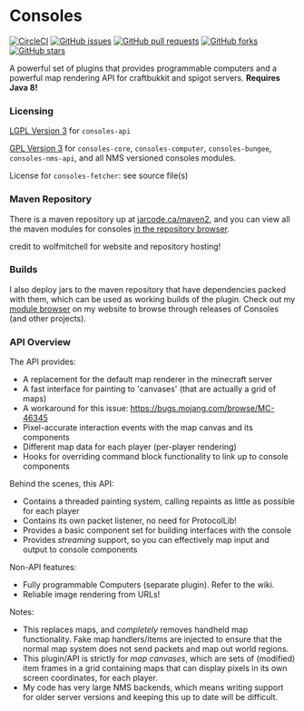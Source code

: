 # Consoles

[![CircleCI](https://img.shields.io/circleci/project/github/IncognitoJam/Consoles.svg?style=for-the-badge)](https://circleci.com/gh/IncognitoJam/Consoles/tree/master)
[![GitHub issues](https://img.shields.io/github/issues/IncognitoJam/Consoles.svg?style=for-the-badge)](https://github.com/IncognitoJam/Consoles/issues)
[![GitHub pull requests](https://img.shields.io/github/issues-pr/IncognitoJam/Consoles.svg?style=for-the-badge)](https://github.com/IncognitoJam/Consoles/pulls)
[![GitHub forks](https://img.shields.io/github/forks/IncognitoJam/Consoles.svg?style=for-the-badge)](https://github.com/IncognitoJam/Consoles/network)
[![GitHub stars](https://img.shields.io/github/stars/IncognitoJam/Consoles.svg?style=for-the-badge)](https://github.com/IncognitoJam/Consoles/stargazers)

A powerful set of plugins that provides programmable computers and a powerful map rendering API for craftbukkit and spigot servers. **Requires Java 8!**

### Licensing

[LGPL Version 3](http://www.gnu.org/licenses/lgpl-3.0.en.html) for `consoles-api`

[GPL Version 3](https://www.gnu.org/licenses/gpl.html) for `consoles-core`, `consoles-computer`, `consoles-bungee`, `consoles-nms-api`, and all NMS versioned consoles modules.

License for `consoles-fetcher`: see source file(s)

### Maven Repository

There is a maven repository up at [jarcode.ca/maven2](http://jarcode.ca/maven2), and you can view all the maven modules for consoles [in the repository browser](http://jarcode.ca/modules.php).

credit to wolfmitchell for website and repository hosting!

### Builds

I also deploy jars to the maven repository that have dependencies packed with them, which can be used as working builds of the plugin. Check out my [module browser](http://jarcode.ca/modules.php) on my website to browse through releases of Consoles (and other projects).

### API Overview

The API provides:

- A replacement for the default map renderer in the minecraft server
- A fast interface for painting to 'canvases' (that are actually a grid of maps)
- A workaround for this issue: https://bugs.mojang.com/browse/MC-46345
- Pixel-accurate interaction events with the map canvas and its components
- Different map data for each player (per-player rendering)
- Hooks for overriding command block functionality to link up to console components

Behind the scenes, this API:

- Contains a threaded painting system, calling repaints as little as possible for each player
- Contains its own packet listener, no need for ProtocolLib!
- Provides a basic component set for building interfaces with the console
- Provides _streaming_ support, so you can effectively map input and output to console components

Non-API features:

- Fully programmable Computers (separate plugin). Refer to the wiki.
- Reliable image rendering from URLs!

Notes:
 - This replaces maps, and _completely_ removes handheld map functionality. Fake map handlers/items are injected to ensure that the normal map system does not send packets and map out world regions.
 - This plugin/API is strictly for _map canvases_, which are sets of (modified) item frames in a grid containing maps that can display pixels in its own screen coordinates, for each player.
 - My code has very large NMS backends, which means writing support for older server versions and keeping this up to date will be difficult.
